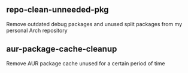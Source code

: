 ## repo-clean-unneeded-pkg

Remove outdated debug packages and unused split packages from my personal Arch repository

## aur-package-cache-cleanup

Remove AUR package cache unused for a certain period of time
